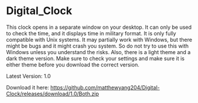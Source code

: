 # Digital_Clock
This clock opens in a separate window on your desktop. It can only be used to check the time, and it displays time in military format. It is only fully compatible with Unix systems. It may partially work with Windows, but there might be bugs and it might crash you system. So do not try to use this with Windows unless you understand the risks. Also, there is a light theme and a dark theme version. Make sure to check your settings and make sure it is either theme before you download the correct version.

Latest Version: 1.0

Download it here:
https://github.com/matthewyang204/Digital-Clock/releases/download/1.0/Both.zip
